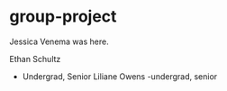 # group-project

Jessica Venema was here.

Ethan Schultz
 - Undergrad, Senior
Liliane Owens
-undergrad, senior
